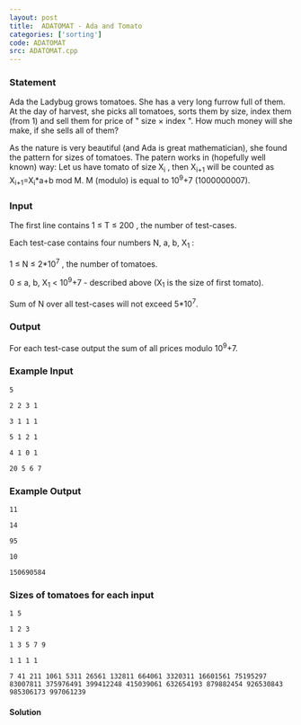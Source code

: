 ```yaml
---
layout: post
title:  ADATOMAT - Ada and Tomato
categories: ['sorting']
code: ADATOMAT
src: ADATOMAT.cpp
---
```


### **Statement**

Ada the Ladybug grows tomatoes. She has a very long furrow full of them. At
the day of harvest, she picks all tomatoes, sorts them by size, index them
(from 1) and sell them for price of " size × index ". How much money will
she make, if she sells all of them?

As the nature is very beautiful (and Ada is great mathematician), she found
the pattern for sizes of tomatoes. The patern works in (hopefully well known)
way: Let us have tomato of size X<sub>i</sub> , then
X<sub>i+1</sub> will be counted as
X<sub>i+1</sub>=X<sub>i</sub>*a+b mod M. M (modulo) is equal
to 10<sup>9</sup>+7 (1000000007).

### Input

The first line contains 1 ≤ T ≤ 200 , the number of test-cases.

Each test-case contains four numbers N, a, b, X<sub>1</sub> :

1 ≤ N ≤ 2*10<sup>7</sup> , the number of tomatoes.

0 ≤ a, b, X<sub>1</sub> < 10<sup>9</sup>+7  \- described above
(X<sub>1</sub> is the size of first tomato).

Sum of N over all test-cases will not exceed 5*10<sup>7</sup>.

### Output

For each test-case output the sum of all prices modulo
10<sup>9</sup>+7.

### Example Input

    
    
    5 
    2 2 3 1
    3 1 1 1
    5 1 2 1
    4 1 0 1
    20 5 6 7
    

### Example Output

    
    
    11
    14
    95
    10
    150690584
    

### Sizes of tomatoes for each input

    
    
    1 5
    1 2 3
    1 3 5 7 9
    1 1 1 1
    7 41 211 1061 5311 26561 132811 664061 3320311 16601561 75195297 83007811 375976491 399412248 415039061 632654193 879882454 926530843 985306173 997061239
    



#### **Solution**




